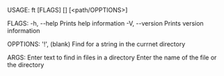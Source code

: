 USAGE:
    ft [FLAGS] [<text>] [<path/OPPTIONS>]

FLAGS:
    -h, --help          Prints help information
    -V, --version       Prints version information

OPPTIONS:
    '!', (blank)        Find for a string in the currnet directory

ARGS:
    <text>              Enter text to find in files in a directory
    <path>              Enter the name of the file or the directory
